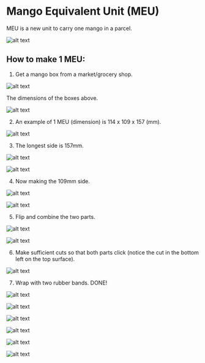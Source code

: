 # Mango Equivalent Unit (MEU)

MEU is a new unit to carry one mango in a parcel.

![alt text](https://raw.githubusercontent.com/wishiki/Mango-Equivalent-Unit-MEU/master/FA8727E7-5172-4A41-A414-407BDA25A4B0.jpeg)

## How to make 1 MEU:

1. Get a mango box from a market/grocery shop.

![alt text](https://raw.githubusercontent.com/wishiki/Mango-Equivalent-Unit-MEU/master/image00001.jpeg)

The dimensions of the boxes above.

![alt text](https://raw.githubusercontent.com/wishiki/Mango-Equivalent-Unit-MEU/master/image00021.jpeg)

2. An example of 1 MEU (dimension) is 114 x 109 x 157 (mm). 

![alt text](https://raw.githubusercontent.com/wishiki/Mango-Equivalent-Unit-MEU/master/image00022.jpeg)

3. The longest side is 157mm.

![alt text](https://raw.githubusercontent.com/wishiki/Mango-Equivalent-Unit-MEU/master/image00002.jpeg)

![alt text](https://raw.githubusercontent.com/wishiki/Mango-Equivalent-Unit-MEU/master/image00003.jpeg)

4. Now making the 109mm side.

![alt text](https://raw.githubusercontent.com/wishiki/Mango-Equivalent-Unit-MEU/master/image00004.jpeg)

![alt text](https://raw.githubusercontent.com/wishiki/Mango-Equivalent-Unit-MEU/master/image00005.jpeg)

5. Flip and combine the two parts.

![alt text](https://raw.githubusercontent.com/wishiki/Mango-Equivalent-Unit-MEU/master/image00006.jpeg)

![alt text](https://raw.githubusercontent.com/wishiki/Mango-Equivalent-Unit-MEU/master/technical_drawing_MEU.png
)

6. Make sufficient cuts so that both parts click (notice the cut in the bottom left on the top surface).

![alt text](https://raw.githubusercontent.com/wishiki/Mango-Equivalent-Unit-MEU/master/image00007.jpeg)

7. Wrap with two rubber bands. DONE!

![alt text](https://raw.githubusercontent.com/wishiki/Mango-Equivalent-Unit-MEU/master/image00008.jpeg)

![alt text](https://raw.githubusercontent.com/wishiki/Mango-Equivalent-Unit-MEU/master/image00009.jpeg)

![alt text](https://raw.githubusercontent.com/wishiki/Mango-Equivalent-Unit-MEU/master/image00010.jpeg)

![alt text](https://raw.githubusercontent.com/wishiki/Mango-Equivalent-Unit-MEU/master/image00011.jpeg)

![alt text](https://raw.githubusercontent.com/wishiki/Mango-Equivalent-Unit-MEU/master/image00012.jpeg)

![alt text](https://raw.githubusercontent.com/wishiki/Mango-Equivalent-Unit-MEU/master/6EC3AF0C-33BE-4BBE-980E-2F81901FB9E3.jpg)


